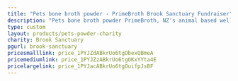 ```yaml
---
title: "Pets bone broth powder - PrimeBroth Brook Sanctuary Fundraiser"
description: "Pets bone broth powder PrimeBroth, NZ's animal based wellness drink for pets"
type: custom
layout: products/pets-powder-charity
charity: Brook Sanctuary
pgurl: brook-sanctuary
pricesmalllink: price_1PYJZdABkrUo6tgObexQBmeA
pricemediumlink: price_1PYJZzABkrUo6tgOKxYYta4E
pricelargelink: price_1PYJacABkrUo6tgOuifpJsBF
---
```

